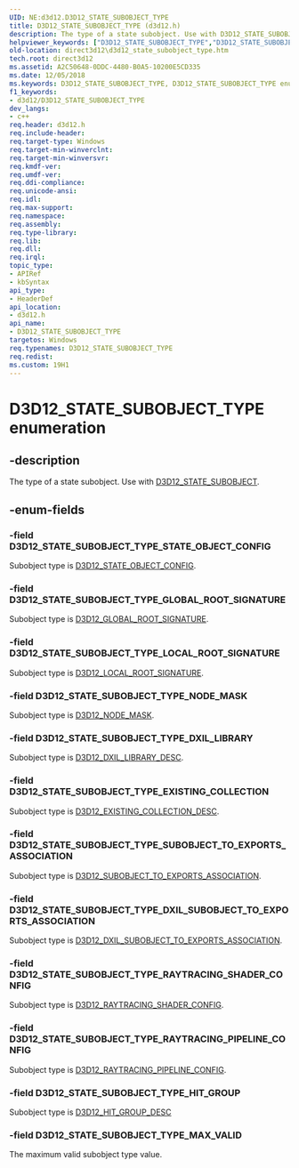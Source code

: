 ```yaml
---
UID: NE:d3d12.D3D12_STATE_SUBOBJECT_TYPE
title: D3D12_STATE_SUBOBJECT_TYPE (d3d12.h)
description: The type of a state subobject. Use with D3D12_STATE_SUBOBJECT.helpviewer_keywords: ["D3D12_STATE_SUBOBJECT_TYPE","D3D12_STATE_SUBOBJECT_TYPE enumeration","D3D12_STATE_SUBOBJECT_TYPE_DXIL_LIBRARY","D3D12_STATE_SUBOBJECT_TYPE_DXIL_SUBOBJECT_TO_EXPORTS_ASSOCIATION","D3D12_STATE_SUBOBJECT_TYPE_EXISTING_COLLECTION","D3D12_STATE_SUBOBJECT_TYPE_GLOBAL_ROOT_SIGNATURE","D3D12_STATE_SUBOBJECT_TYPE_HIT_GROUP","D3D12_STATE_SUBOBJECT_TYPE_LOCAL_ROOT_SIGNATURE","D3D12_STATE_SUBOBJECT_TYPE_MAX_VALID","D3D12_STATE_SUBOBJECT_TYPE_NODE_MASK","D3D12_STATE_SUBOBJECT_TYPE_RAYTRACING_PIPELINE_CONFIG","D3D12_STATE_SUBOBJECT_TYPE_RAYTRACING_SHADER_CONFIG","D3D12_STATE_SUBOBJECT_TYPE_STATE_OBJECT_CONFIG","D3D12_STATE_SUBOBJECT_TYPE_SUBOBJECT_TO_EXPORTS_ASSOCIATION","d3d12/D3D12_STATE_SUBOBJECT_TYPE","d3d12/D3D12_STATE_SUBOBJECT_TYPE_DXIL_LIBRARY","d3d12/D3D12_STATE_SUBOBJECT_TYPE_DXIL_SUBOBJECT_TO_EXPORTS_ASSOCIATION","d3d12/D3D12_STATE_SUBOBJECT_TYPE_EXISTING_COLLECTION","d3d12/D3D12_STATE_SUBOBJECT_TYPE_GLOBAL_ROOT_SIGNATURE","d3d12/D3D12_STATE_SUBOBJECT_TYPE_HIT_GROUP","d3d12/D3D12_STATE_SUBOBJECT_TYPE_LOCAL_ROOT_SIGNATURE","d3d12/D3D12_STATE_SUBOBJECT_TYPE_MAX_VALID","d3d12/D3D12_STATE_SUBOBJECT_TYPE_NODE_MASK","d3d12/D3D12_STATE_SUBOBJECT_TYPE_RAYTRACING_PIPELINE_CONFIG","d3d12/D3D12_STATE_SUBOBJECT_TYPE_RAYTRACING_SHADER_CONFIG","d3d12/D3D12_STATE_SUBOBJECT_TYPE_STATE_OBJECT_CONFIG","d3d12/D3D12_STATE_SUBOBJECT_TYPE_SUBOBJECT_TO_EXPORTS_ASSOCIATION","direct3d12.d3d12_state_subobject_type"]
old-location: direct3d12\d3d12_state_subobject_type.htm
tech.root: direct3d12
ms.assetid: A2C50648-0DDC-4480-B0A5-10200E5CD335
ms.date: 12/05/2018
ms.keywords: D3D12_STATE_SUBOBJECT_TYPE, D3D12_STATE_SUBOBJECT_TYPE enumeration, D3D12_STATE_SUBOBJECT_TYPE_DXIL_LIBRARY, D3D12_STATE_SUBOBJECT_TYPE_DXIL_SUBOBJECT_TO_EXPORTS_ASSOCIATION, D3D12_STATE_SUBOBJECT_TYPE_EXISTING_COLLECTION, D3D12_STATE_SUBOBJECT_TYPE_GLOBAL_ROOT_SIGNATURE, D3D12_STATE_SUBOBJECT_TYPE_HIT_GROUP, D3D12_STATE_SUBOBJECT_TYPE_LOCAL_ROOT_SIGNATURE, D3D12_STATE_SUBOBJECT_TYPE_MAX_VALID, D3D12_STATE_SUBOBJECT_TYPE_NODE_MASK, D3D12_STATE_SUBOBJECT_TYPE_RAYTRACING_PIPELINE_CONFIG, D3D12_STATE_SUBOBJECT_TYPE_RAYTRACING_SHADER_CONFIG, D3D12_STATE_SUBOBJECT_TYPE_STATE_OBJECT_CONFIG, D3D12_STATE_SUBOBJECT_TYPE_SUBOBJECT_TO_EXPORTS_ASSOCIATION, d3d12/D3D12_STATE_SUBOBJECT_TYPE, d3d12/D3D12_STATE_SUBOBJECT_TYPE_DXIL_LIBRARY, d3d12/D3D12_STATE_SUBOBJECT_TYPE_DXIL_SUBOBJECT_TO_EXPORTS_ASSOCIATION, d3d12/D3D12_STATE_SUBOBJECT_TYPE_EXISTING_COLLECTION, d3d12/D3D12_STATE_SUBOBJECT_TYPE_GLOBAL_ROOT_SIGNATURE, d3d12/D3D12_STATE_SUBOBJECT_TYPE_HIT_GROUP, d3d12/D3D12_STATE_SUBOBJECT_TYPE_LOCAL_ROOT_SIGNATURE, d3d12/D3D12_STATE_SUBOBJECT_TYPE_MAX_VALID, d3d12/D3D12_STATE_SUBOBJECT_TYPE_NODE_MASK, d3d12/D3D12_STATE_SUBOBJECT_TYPE_RAYTRACING_PIPELINE_CONFIG, d3d12/D3D12_STATE_SUBOBJECT_TYPE_RAYTRACING_SHADER_CONFIG, d3d12/D3D12_STATE_SUBOBJECT_TYPE_STATE_OBJECT_CONFIG, d3d12/D3D12_STATE_SUBOBJECT_TYPE_SUBOBJECT_TO_EXPORTS_ASSOCIATION, direct3d12.d3d12_state_subobject_type
f1_keywords:
- d3d12/D3D12_STATE_SUBOBJECT_TYPE
dev_langs:
- c++
req.header: d3d12.h
req.include-header: 
req.target-type: Windows
req.target-min-winverclnt: 
req.target-min-winversvr: 
req.kmdf-ver: 
req.umdf-ver: 
req.ddi-compliance: 
req.unicode-ansi: 
req.idl: 
req.max-support: 
req.namespace: 
req.assembly: 
req.type-library: 
req.lib: 
req.dll: 
req.irql: 
topic_type:
- APIRef
- kbSyntax
api_type:
- HeaderDef
api_location:
- d3d12.h
api_name:
- D3D12_STATE_SUBOBJECT_TYPE
targetos: Windows
req.typenames: D3D12_STATE_SUBOBJECT_TYPE
req.redist: 
ms.custom: 19H1
---
```


# D3D12_STATE_SUBOBJECT_TYPE enumeration


## -description


The type of a state subobject. Use with <a href="https://msdn.microsoft.com/en-us/library/Mt830407(v=VS.85).aspx">D3D12_STATE_SUBOBJECT</a>.


## -enum-fields




### -field D3D12_STATE_SUBOBJECT_TYPE_STATE_OBJECT_CONFIG

Subobject type is <a href="https://docs.microsoft.com/windows/desktop/api/d3d12/ns-d3d12-d3d12_state_object_config">D3D12_STATE_OBJECT_CONFIG</a>.


### -field D3D12_STATE_SUBOBJECT_TYPE_GLOBAL_ROOT_SIGNATURE

Subobject type is <a href="https://docs.microsoft.com/windows/desktop/api/d3d12/ns-d3d12-d3d12_global_root_signature">D3D12_GLOBAL_ROOT_SIGNATURE</a>.


### -field D3D12_STATE_SUBOBJECT_TYPE_LOCAL_ROOT_SIGNATURE

Subobject type is <a href="https://docs.microsoft.com/windows/desktop/api/d3d12/ns-d3d12-d3d12_local_root_signature">D3D12_LOCAL_ROOT_SIGNATURE</a>.


### -field D3D12_STATE_SUBOBJECT_TYPE_NODE_MASK

Subobject type is <a href="https://docs.microsoft.com/windows/desktop/api/d3d12/ns-d3d12-d3d12_node_mask">D3D12_NODE_MASK</a>.


### -field D3D12_STATE_SUBOBJECT_TYPE_DXIL_LIBRARY

Subobject type is <a href="https://docs.microsoft.com/windows/desktop/api/d3d12/ns-d3d12-d3d12_dxil_library_desc">D3D12_DXIL_LIBRARY_DESC</a>.


### -field D3D12_STATE_SUBOBJECT_TYPE_EXISTING_COLLECTION

Subobject type is <a href="https://docs.microsoft.com/windows/desktop/api/d3d12/ns-d3d12-d3d12_existing_collection_desc">D3D12_EXISTING_COLLECTION_DESC</a>.


### -field D3D12_STATE_SUBOBJECT_TYPE_SUBOBJECT_TO_EXPORTS_ASSOCIATION

Subobject type is <a href="https://msdn.microsoft.com/en-us/library/Mt830409(v=VS.85).aspx">D3D12_SUBOBJECT_TO_EXPORTS_ASSOCIATION</a>.


### -field D3D12_STATE_SUBOBJECT_TYPE_DXIL_SUBOBJECT_TO_EXPORTS_ASSOCIATION

Subobject type is <a href="https://docs.microsoft.com/windows/desktop/api/d3d12/ns-d3d12-d3d12_dxil_subobject_to_exports_association">D3D12_DXIL_SUBOBJECT_TO_EXPORTS_ASSOCIATION</a>.


### -field D3D12_STATE_SUBOBJECT_TYPE_RAYTRACING_SHADER_CONFIG

Subobject type is <a href="https://docs.microsoft.com/windows/desktop/api/d3d12/ns-d3d12-d3d12_raytracing_shader_config">D3D12_RAYTRACING_SHADER_CONFIG</a>.


### -field D3D12_STATE_SUBOBJECT_TYPE_RAYTRACING_PIPELINE_CONFIG

Subobject type is <a href="https://docs.microsoft.com/windows/desktop/api/d3d12/ns-d3d12-d3d12_raytracing_pipeline_config">D3D12_RAYTRACING_PIPELINE_CONFIG</a>.


### -field D3D12_STATE_SUBOBJECT_TYPE_HIT_GROUP

Subobject type is <a href="https://docs.microsoft.com/windows/desktop/api/d3d12/ns-d3d12-d3d12_hit_group_desc">D3D12_HIT_GROUP_DESC</a>


### -field D3D12_STATE_SUBOBJECT_TYPE_MAX_VALID

The maximum valid subobject type value. 

